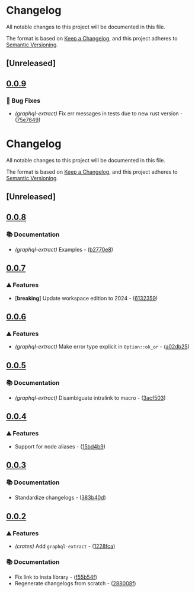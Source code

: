 # Changelog

All notable changes to this project will be documented in this file.

The format is based on [Keep a Changelog](https://keepachangelog.com/en/1.0.0/),
and this project adheres to [Semantic Versioning](https://semver.org/spec/v2.0.0.html).

## [Unreleased]

## [0.0.9](https://github.com/AftermathFinance/aftermath-sdk-rust/compare/graphql-extract-v0.0.8...graphql-extract-v0.0.9)

### 🐛 Bug Fixes

- *(graphql-extract)* Fix err messages in tests due to new rust version - ([75e7649](https://github.com/AftermathFinance/aftermath-sdk-rust/commit/75e7649f8d923c0b248d78a8280cb7a5a6318f57))

# Changelog

All notable changes to this project will be documented in this file.

The format is based on [Keep a Changelog](https://keepachangelog.com/en/1.0.0/),
and this project adheres to [Semantic Versioning](https://semver.org/spec/v2.0.0.html).


## [Unreleased]

## [0.0.8](https://github.com/AftermathFinance/aftermath-sdk-rust/compare/graphql-extract-v0.0.7...graphql-extract-v0.0.8)

### 📚 Documentation

- *(graphql-extract)* Examples - ([b2770e8](https://github.com/AftermathFinance/aftermath-sdk-rust/commit/b2770e85e56464572cb55e1d80bf695268582e66))


## [0.0.7](https://github.com/AftermathFinance/aftermath-sdk-rust/compare/graphql-extract-v0.0.6...graphql-extract-v0.0.7)

### ⛰️ Features

- [**breaking**] Update workspace edition to 2024 - ([6132359](https://github.com/AftermathFinance/aftermath-sdk-rust/commit/6132359dfc2b5b6bc1e3bc9857d7a2980d7d3023))


## [0.0.6](https://github.com/AftermathFinance/aftermath-sdk-rust/compare/graphql-extract-v0.0.5...graphql-extract-v0.0.6)

### ⛰️ Features

- *(graphql-extract)* Make error type explicit in `Option::ok_or` - ([a02db25](https://github.com/AftermathFinance/aftermath-sdk-rust/commit/a02db25a7ec1387a2b8e9ed637c9222dde30dfb9))


## [0.0.5](https://github.com/AftermathFinance/aftermath-sdk-rust/compare/graphql-extract-v0.0.4...graphql-extract-v0.0.5)

### 📚 Documentation

- *(graphql-extract)* Disambiguate intralink to macro - ([3acf503](https://github.com/AftermathFinance/aftermath-sdk-rust/commit/3acf503df4270eeff78bab64494f20033f237ec8))


## [0.0.4](https://github.com/AftermathFinance/aftermath-sdk-rust/compare/graphql-extract-v0.0.3...graphql-extract-v0.0.4)

### ⛰️ Features

- Support for node aliases - ([15bd4b9](https://github.com/AftermathFinance/aftermath-sdk-rust/commit/15bd4b94c273ce9e432ea882344225e8aa9b09eb))


## [0.0.3](https://github.com/AftermathFinance/aftermath-sdk-rust/compare/graphql-extract-v0.0.2...graphql-extract-v0.0.3)

### 📚 Documentation

- Standardize changelogs - ([383b40d](https://github.com/AftermathFinance/aftermath-sdk-rust/commit/383b40d75c38f637aafe06438673f71e1c57d432))


## [0.0.2](https://github.com/AftermathFinance/aftermath-sdk-rust/compare/graphql-extract-v0.0.1...graphql-extract-v0.0.2)

### ⛰️ Features

- *(crates)* Add `graphql-extract` - ([1228fca](https://github.com/AftermathFinance/aftermath-sdk-rust/commit/1228fcaea14cff3aa5681c73af8c5ea4c062fa5e))

### 📚 Documentation

- Fix link to insta library - ([f55b54f](https://github.com/AftermathFinance/aftermath-sdk-rust/commit/f55b54f7ba2aa8312b85f27fd8f26b2d382b8ffb))
- Regenerate changelogs from scratch - ([288008f](https://github.com/AftermathFinance/aftermath-sdk-rust/commit/288008f5b60193ea34b765d8ad605cf4f25207e9))

<!-- generated by git-cliff -->
